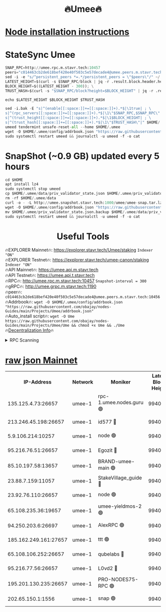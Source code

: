 <h1 align="center"> 🔥Umee🔥</h1>


[Node installation instructions](https://github.com/obajay/nodes-Guides/tree/main/Projects/Umee)
=
# StateSync Umee
```python
SNAP_RPC=http://umee.rpc.m.stavr.tech:10457
peers="c014463cb2de618bef420e40f503c5e57decade4@umee.peers.m.stavr.tech:10456"
sed -i -e "s/^persistent_peers *=.*/persistent_peers = \"$peers\"/" ~/.umee/config/config.toml
LATEST_HEIGHT=$(curl -s $SNAP_RPC/block | jq -r .result.block.header.height); \
BLOCK_HEIGHT=$((LATEST_HEIGHT - 300)); \
TRUST_HASH=$(curl -s "$SNAP_RPC/block?height=$BLOCK_HEIGHT" | jq -r .result.block_id.hash)

echo $LATEST_HEIGHT $BLOCK_HEIGHT $TRUST_HASH

sed -i.bak -E "s|^(enable[[:space:]]+=[[:space:]]+).*$|\1true| ; \
s|^(rpc_servers[[:space:]]+=[[:space:]]+).*$|\1\"$SNAP_RPC,$SNAP_RPC\"| ; \
s|^(trust_height[[:space:]]+=[[:space:]]+).*$|\1$BLOCK_HEIGHT| ; \
s|^(trust_hash[[:space:]]+=[[:space:]]+).*$|\1\"$TRUST_HASH\"|" $HOME/.umee/config/config.toml
umeed tendermint unsafe-reset-all --home $HOME/.umee
wget -O $HOME/.umee/config/addrbook.json "https://raw.githubusercontent.com/obajay/nodes-Guides/main/Projects/Umee/addrbook.json"
sudo systemctl restart umeed && journalctl -u umeed -f -o cat
```
# SnapShot (~0.9 GB) updated every 5 hours
```python
cd $HOME
apt install lz4
sudo systemctl stop umeed
cp $HOME/.umee/data/priv_validator_state.json $HOME/.umee/priv_validator_state.json.backup
rm -rf $HOME/.umee/data
curl -o - -L http://umee.snapshot.stavr.tech:1000/umee/umee-snap.tar.lz4 | lz4 -c -d - | tar -x -C $HOME/.umee --strip-components 2
wget -O $HOME/.umee/config/addrbook.json "https://raw.githubusercontent.com/obajay/nodes-Guides/main/Projects/Umee/addrbook.json"
mv $HOME/.umee/priv_validator_state.json.backup $HOME/.umee/data/priv_validator_state.json
sudo systemctl restart umeed && journalctl -u umeed -f -o cat
```
 <h1 align="center"> Useful Tools</h1>

🔥EXPLORER Mainnet🔥:      https://explorer.stavr.tech/Umee/staking             `Indexer "ON"` \
🔥EXPLORER Testnet🔥:        https://explorer.stavr.tech/umee-canon/staking      `Indexer "ON"` \
🔥API Mainnet🔥:                   https://umee.api.m.stavr.tech \
🔥API Testnet🔥:                     https://umee.api.t.stavr.tech \
🔥RPC🔥:                                   http://umee.rpc.m.stavr.tech:10457                     `Snapshot-interval = 300` \
🔥gRPC🔥:                              http://umee.grpc.m.stavr.tech:1190 \
🔥peer🔥:                     `c014463cb2de618bef420e40f503c5e57decade4@umee.peers.m.stavr.tech:10456` \
🔥Addrbook🔥:    ```wget -O $HOME/.umee/config/addrbook.json "https://raw.githubusercontent.com/obajay/nodes-Guides/main/Projects/Umee/addrbook.json"``` \
🔥Auto_install script🔥: ```wget -O Ume https://raw.githubusercontent.com/obajay/nodes-Guides/main/Projects/Umee/Ume && chmod +x Ume && ./Ume``` \
🔥[Decentralization Info](https://github.com/obajay/StateSync-snapshots/tree/main/Projects/Umee/Decentralization)🔥

<details>
<summary>RPC Scanning</summary>

<h2 align="center"> We scan nodes in real time every 4 hours. And we provide the final result of RPC endpoints.
We cannot influence the operation of these nodes in any way. </h2>


```python
If Voting Power is higher than 0 --> then the Node is a validator of the network and may be subject to attack and be a potential threat to the chain.
```
```python
We marked such validators with a red symbol
```

</details>

[raw json Mainnet](https://rpc-check.umeem.stavr.tech/umeem/rpc-umeem-result.json)
=



<table><tr><th>IP-Address</th><th>Network</th><th>Moniker</th><th>Latest Block Height</th><th>Earliest Block Height</th><th>Catching Up</th><th>Tx Index</th><th>Voting Power</th><th>Scan Time</th></tr><tr><td>135.125.4.73:26657</td><td>umee-1</td><td>rpc-1.umee.nodes.guru 🟢</td><td>9940506</td><td>5167386</td><td>False</td><td>on</td><td>0</td><td>2024-01-01T10:54:25.724825196UTC</td></tr><tr><td>213.246.45.198:26657</td><td>umee-1</td><td>id577 🔴</td><td>9940490</td><td>7100001</td><td>False</td><td>on</td><td>35108349</td><td>2024-01-01T10:52:53.944377704UTC</td></tr><tr><td>5.9.106.214:10257</td><td>umee-1</td><td>node 🟢</td><td>9940501</td><td>7942001</td><td>False</td><td>on</td><td>0</td><td>2024-01-01T10:53:54.423177306UTC</td></tr><tr><td>95.216.76.51:26657</td><td>umee-1</td><td>Egozit 🔴</td><td>9940506</td><td>8262001</td><td>False</td><td>off</td><td>38123962</td><td>2024-01-01T10:54:25.414579385UTC</td></tr><tr><td>85.10.197.58:13657</td><td>umee-1</td><td>BRAND-umee-main 🟢</td><td>9940494</td><td>8427832</td><td>False</td><td>on</td><td>0</td><td>2024-01-01T10:53:13.172876412UTC</td></tr><tr><td>23.88.7.159:11057</td><td>umee-1</td><td>StakeVillage_guide 🔴</td><td>9940499</td><td>9137726</td><td>False</td><td>on</td><td>1413159</td><td>2024-01-01T10:53:44.836197194UTC</td></tr><tr><td>23.92.76.110:26657</td><td>umee-1</td><td>node 🟢</td><td>9940512</td><td>9468001</td><td>False</td><td>on</td><td>0</td><td>2024-01-01T10:55:02.066480294UTC</td></tr><tr><td>65.108.235.36:19657</td><td>umee-1</td><td>umee-yieldmos-2 🟢</td><td>9940484</td><td>9575548</td><td>False</td><td>on</td><td>0</td><td>2024-01-01T10:52:14.705778678UTC</td></tr><tr><td>94.250.203.6:26697</td><td>umee-1</td><td>AlexRPC 🟢</td><td>9940492</td><td>9722001</td><td>False</td><td>on</td><td>0</td><td>2024-01-01T10:53:08.681992839UTC</td></tr><tr><td>185.162.249.161:27657</td><td>umee-1</td><td>ttt 🟢</td><td>9940498</td><td>9733423</td><td>False</td><td>on</td><td>0</td><td>2024-01-01T10:53:40.515509043UTC</td></tr><tr><td>65.108.106.252:26657</td><td>umee-1</td><td>qubelabs 🔴</td><td>9940494</td><td>9761001</td><td>False</td><td>on</td><td>36604451</td><td>2024-01-01T10:53:13.612777709UTC</td></tr><tr><td>95.216.77.56:26657</td><td>umee-1</td><td>L0vd2 🔴</td><td>9940509</td><td>9840509</td><td>False</td><td>off</td><td>37261864</td><td>2024-01-01T10:54:42.872341522UTC</td></tr><tr><td>195.201.130.235:26657</td><td>umee-1</td><td>PRO-NODES75-RPC 🟢</td><td>9940500</td><td>9851444</td><td>False</td><td>on</td><td>0</td><td>2024-01-01T10:53:49.146957410UTC</td></tr><tr><td>202.65.150.1:1556</td><td>umee-1</td><td>snap 🟢</td><td>9940500</td><td>9933779</td><td>False</td><td>on</td><td>0</td><td>2024-01-01T10:53:50.016519749UTC</td></tr></table>
